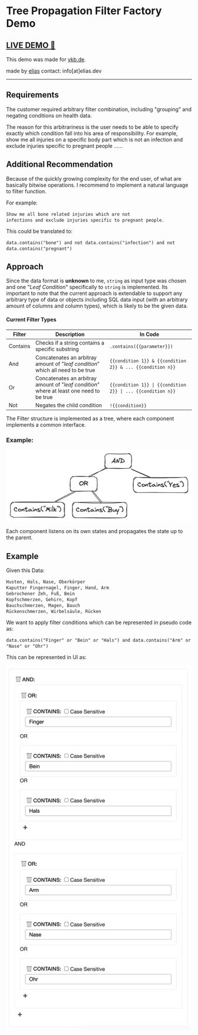 # Tree Propagation Filter Factory Demo

## [LIVE DEMO 🔗](https://concat-filter-demo.s1.elias.dev/) 

This demo was made for [vkb.de](https://vkb.de).

made by [elias](https://elias.dev) contact: info[at]elias.dev

---

## Requirements
The customer required arbitrary filter combination, including "grouping" and negating conditions on health data. 

The reason for this arbitrariness is the user needs to be able to specify exactly which
condition fall into his area of responsibility.
For example, show me all injuries on a specific
body part which is not an infection and exclude injuries specific to pregnant people ......

## Additional Recommendation

Because of the quickly growing complexity for the end user, of what are basically bitwise operations. 
I recommend to implement a natural language to filter function.

For example:
```
Show me all bone related injuries which are not 
infections and exclude injuries specific to pregnant people.
```
This could be translated to:
```
data.contains("bone") and not data.contains("infection") and not data.contains("pregnant")
```


## Approach

Since the data format is **unknown** to me, `string` as input type was chosen and one "*Leaf Condition*" specifically to `string` is implemented.
Its important to note that the current approach is extendable to support any arbitrary type of data or objects including SQL data input (with an arbitrary amount of columns and column types), which is likely to be the given data.

#### Current Filter Types
| Filter | Description | In Code | 
| - | - | - |
| Contains | Checks if a string contains a specific substring | `.contains({{parameter}})` |
| And | Concatenates an arbitray amount of "*leaf condition*" which all need to be true | `{{condition 1}} & {{condition 2}} & ... {{condition n}}` |
| Or | Concatenates an arbitray amount of "*leaf condition*" where at least one need to be true |  `{{condition 1}} \| {{condition 2}} \| ... {{condition n}}` |
| Not | Negates the child condition | `!{{condition}}`



The Filter structure is implemented as a tree, where each component implements a common interface. 


### Example:
![img1.png](mdres%2Fimg1.png)

Each component listens on its own states and propagates the state up to the parent.


## Example

Given this Data:
```
Husten, Hals, Nase, Oberkörper
Kaputter Fingernagel, Finger, Hand, Arm
Gebrochener Zeh, Fuß, Bein
Kopfschmerzen, Gehirn, Kopf
Bauchschmerzen, Magen, Bauch
Rückenschmerzen, Wirbelsäule, Rücken
```

We want to apply filter conditions which can be represented in pseudo code as: 
```
data.contains("Finger" or "Bein" or "Hals") and data.contains("Arm" or "Nase" or "Ohr")
```

This can be represented in UI as:

![img2.png](mdres%2Fimg2.png)


